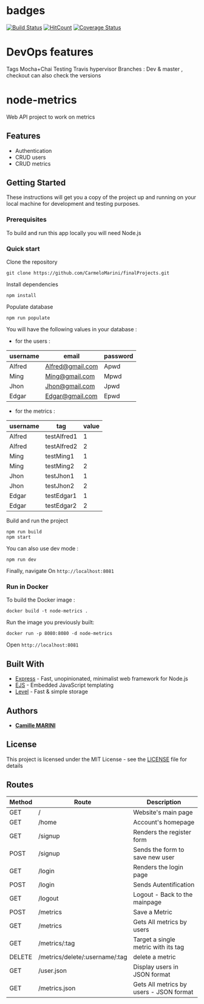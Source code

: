 # badges
[![Build Status](https://travis-ci.com/CarmeloMarini/finalProjects.svg?branch=master)](https://travis-ci.com/CarmeloMarini/finalProjects) 
[![HitCount](http://hits.dwyl.io/CarmeloMarini/finalProjects.svg)](http://hits.dwyl.io/CarmeloMarini/finalProjects)
[![Coverage Status](https://coveralls.io/repos/github/CarmeloMarini/finalProjects/badge.svg?branch=master)](https://coveralls.io/github/CarmeloMarini/finalProjects?branch=master)

# DevOps features 
Tags 
Mocha+Chai Testing 
Travis hypervisor
Branches : Dev & master , checkout can also check the versions 


# node-metrics
Web API project to work on metrics

## Features

  * Authentication
  * CRUD users
  * CRUD metrics

## Getting Started

These instructions will get you a copy of the project up and running on your local machine for development and testing purposes.

### Prerequisites

To build and run this app locally you will need Node.js

### Quick start

Clone the repository
```console
git clone https://github.com/CarmeloMarini/finalProjects.git
```

Install dependencies
```console
npm install
```

Populate database
```console
npm run populate
```

You will have the following values in your database  :

- for the users :

| username | email | password |
| - | - | - |
| Alfred | Alfred@gmail.com | Apwd |
| Ming | Ming@gmail.com | Mpwd |
| Jhon | Jhon@gmail.com | Jpwd |
| Edgar | Edgar@gmail.com | Epwd |


- for the metrics :

| username | tag | value |
| - | - | - |
| Alfred | testAlfred1 | 1 |
| Alfred | testAlfred2 | 2 |
| Ming | testMing1 | 1 |
| Ming | testMing2 | 2 |
| Jhon | testJhon1 | 1 |
| Jhon | testJhon2 | 2 |
| Edgar | testEdgar1 | 1 |
| Edgar | testEdgar2 | 2 |

Build and run the project
```console
npm run build
npm start
```

You can also use dev mode :
```console
npm run dev
```

Finally, navigate On `http://localhost:8081` 

### Run in Docker

To build the Docker image :
```console
docker build -t node-metrics .
```

Run the image you previously built:
```console
docker run -p 8080:8080 -d node-metrics
```

Open `http://localhost:8081` 


## Built With

* [Express](https://expressjs.com/) - Fast, unopinionated, minimalist web framework for Node.js
* [EJS](https://ejs.co/) - Embedded JavaScript templating
* [Level](https://github.com/Level/level) - Fast & simple storage

## Authors

* [**Camille MARINI**](https://github.com/CarmeloMarini)

## License

This project is licensed under the MIT License - see the [LICENSE](LICENSE) file for details

## Routes


| Method | Route | Description |
| - | - | - |
| GET | / | Website's main page |
| GET | /home | Account's homepage |
| GET | /signup | Renders the register form |
| POST | /signup | Sends the form to save new user |
| GET | /login | Renders the login page |
| POST | /login | Sends Autentification |
| GET | /logout | Logout - Back to the mainpage |
| POST | /metrics | Save a Metric |
| GET | /metrics | Gets All metrics by users |
| GET | /metrics/:tag | Target a single metric with its tag |
| DELETE | /metrics/delete/:username/:tag | delete a metric |
| GET | /user.json | Display users in JSON format |
| GET | /metrics.json | Gets All metrics by users - JSON format |


